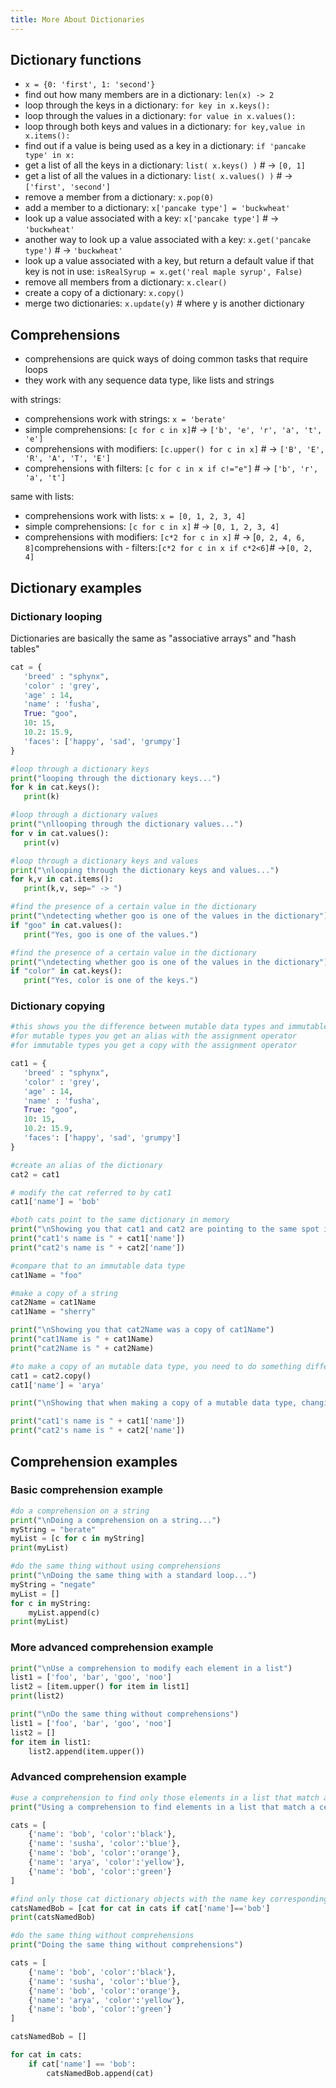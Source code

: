 ```yaml
---
title: More About Dictionaries
---
```


## Dictionary functions

- `x = {0: 'first', 1: 'second'}`
- find out how many members are in a dictionary: `len(x) -> 2`
- loop through the keys in a dictionary: `for key in x.keys():`
- loop through the values in a dictionary: `for value in x.values():`
- loop through both keys and values in a dictionary: `for key,value in x.items():`
- find out if a value is being used as a key in a dictionary: `if 'pancake type' in x:`
- get a list of all the keys in a dictionary: `list( x.keys() )` # -> `[0, 1]`
- get a list of all the values in a dictionary: `list( x.values() )` # -> `['first', 'second']`
- remove a member from a dictionary: `x.pop(0)`
- add a member to a dictionary: `x['pancake type'] = 'buckwheat'`
- look up a value associated with a key: `x['pancake type']` # -> `'buckwheat'`
- another way to look up a value associated with a key: `x.get('pancake type')` # -> `'buckwheat'`
- look up a value associated with a key, but return a default value if that key is not in use: `isRealSyrup = x.get('real maple syrup', False)`
- remove all members from a dictionary: `x.clear()`
- create a copy of a dictionary: `x.copy()`
- merge two dictionaries: `x.update(y)` # where y is another dictionary

## Comprehensions

- comprehensions are quick ways of doing common tasks that require loops
- they work with any sequence data type, like lists and strings

with strings:

- comprehensions work with strings: `x = 'berate'`
- simple comprehensions: `[c for c in x]`# -> `['b', 'e', 'r', 'a', 't', 'e']`
- comprehensions with modifiers: `[c.upper() for c in x]` # -> `['B', 'E', 'R', 'A', 'T', 'E']`
- comprehensions with filters: `[c for c in x if c!="e"]` # -> `['b', 'r', 'a', 't']`

same with lists:

- comprehensions work with lists: `x = [0, 1, 2, 3, 4]`
- simple comprehensions: `[c for c in x]` # -> `[0, 1, 2, 3, 4]`
- comprehensions with modifiers: `[c*2 for c in x]` # -> [`0, 2, 4, 6, 8]`comprehensions with - filters:`[c*2 for c in x if c*2<6]`# ->`[0, 2, 4]`

## Dictionary examples

### Dictionary looping

Dictionaries are basically the same as \"associative arrays\" and \"hash tables\"

```python
cat = {
   'breed' : "sphynx",
   'color' : 'grey',
   'age' : 14,
   'name' : 'fusha',
   True: "goo",
   10: 15,
   10.2: 15.9,
   'faces': ['happy', 'sad', 'grumpy']
}
```

```python
#loop through a dictionary keys
print("looping through the dictionary keys...")
for k in cat.keys():
   print(k)
```

```python
#loop through a dictionary values
print("\nllooping through the dictionary values...")
for v in cat.values():
   print(v)
```

```python
#loop through a dictionary keys and values
print("\nlooping through the dictionary keys and values...")
for k,v in cat.items():
   print(k,v, sep=" -> ")
```

```python
#find the presence of a certain value in the dictionary
print("\ndetecting whether goo is one of the values in the dictionary")
if "goo" in cat.values():
   print("Yes, goo is one of the values.")
```

```python
#find the presence of a certain value in the dictionary
print("\ndetecting whether goo is one of the values in the dictionary")
if "color" in cat.keys():
   print("Yes, color is one of the keys.")
```

### Dictionary copying

```python
#this shows you the difference between mutable data types and immutable data types
#for mutable types you get an alias with the assignment operator
#for immutable types you get a copy with the assignment operator

cat1 = {
   'breed' : "sphynx",
   'color' : 'grey',
   'age' : 14,
   'name' : 'fusha',
   True: "goo",
   10: 15,
   10.2: 15.9,
   'faces': ['happy', 'sad', 'grumpy']
}
```

```python
#create an alias of the dictionary
cat2 = cat1

# modify the cat referred to by cat1
cat1['name'] = 'bob'

#both cats point to the same dictionary in memory
print("\nShowing you that cat1 and cat2 are pointing to the same spot in memory")
print("cat1's name is " + cat1['name'])
print("cat2's name is " + cat2['name'])

#compare that to an immutable data type
cat1Name = "foo"

#make a copy of a string
cat2Name = cat1Name
cat1Name = "sherry"

print("\nShowing you that cat2Name was a copy of cat1Name")
print("cat1Name is " + cat1Name)
print("cat2Name is " + cat2Name)
```

```python
#to make a copy of an mutable data type, you need to do something different!
cat1 = cat2.copy()
cat1['name'] = 'arya'

print("\nShowing that when making a copy of a mutable data type, changing one variable does not change the data in the other")

print("cat1's name is " + cat1['name'])
print("cat2's name is " + cat2['name'])
```

## Comprehension examples

### Basic comprehension example

```python
#do a comprehension on a string
print("\nDoing a comprehension on a string...")
myString = "berate"
myList = [c for c in myString]
print(myList)
```

```python
#do the same thing without using comprehensions
print("\nDoing the same thing with a standard loop...")
myString = "negate"
myList = []
for c in myString:
    myList.append(c)
print(myList)
```

### More advanced comprehension example

```python
print("\nUse a comprehension to modify each element in a list")
list1 = ['foo', 'bar', 'goo', 'noo']
list2 = [item.upper() for item in list1]
print(list2)
```

```python
print("\nDo the same thing without comprehensions")
list1 = ['foo', 'bar', 'goo', 'noo']
list2 = []
for item in list1:
    list2.append(item.upper())
```

### Advanced comprehension example

```python
#use a comprehension to find only those elements in a list that match a certain condition
print("Using a comprehension to find elements in a list that match a certain condition...")

cats = [
    {'name': 'bob', 'color':'black'},
    {'name': 'susha', 'color':'blue'},
    {'name': 'bob', 'color':'orange'},
    {'name': 'arya', 'color':'yellow'},
    {'name': 'bob', 'color':'green'}
]

#find only those cat dictionary objects with the name key corresponding with the value 'bob'
catsNamedBob = [cat for cat in cats if cat['name']=='bob']
print(catsNamedBob)
```

```python
#do the same thing without comprehensions
print("Doing the same thing without comprehensions")

cats = [
    {'name': 'bob', 'color':'black'},
    {'name': 'susha', 'color':'blue'},
    {'name': 'bob', 'color':'orange'},
    {'name': 'arya', 'color':'yellow'},
    {'name': 'bob', 'color':'green'}
]

catsNamedBob = []

for cat in cats:
    if cat['name'] == 'bob':
        catsNamedBob.append(cat)
```

